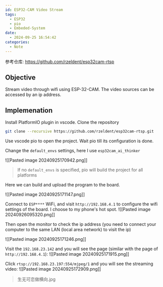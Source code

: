 ```yaml
---
id: ESP32-CAM Video Stream
tags:
  - ESP32
  - pio
  - Embeded-System
date:
  - 2024-09-25 16:54:42
categories:
  - Note
---
```

参考仓库: https://github.com/rzeldent/esp32cam-rtsp
## Objective
Stream video through wifi using ESP-32-CAM.
The video sources can be accessed by an ip address.

## Implemenation

Install PlatformIO plugin in vscode.
Clone the repository
```bash
git clone --recursive https://github.com/rzeldent/esp32cam-rtsp.git
```

Use vscode pio to open the project. Wait pio till its configuration is done.

Change the `default_envs` settings, here I use `esp32cam_ai_thinker`

![[Pasted image 20240925170942.png]]

> If no `default_envs` is specified, pio will build the project for all platforms

Here we can build and upload the program to the board.

![[Pasted image 20240925171147.png]]

Connect to `ESP****` WiFi, and visit `http://192.168.4.1` to configure the wifi settings of the board. I choose to my phone's hot spot.
![[Pasted image 20240926095320.png]]

Then open the monitor to check the ip address (you need to connect your computer to the same LAN (local area network) to visit the ip)

![[Pasted image 20240925171246.png]]

Visit the `192.168.23.142` and you will see the page (similar with the page of `http://192.168.4.1`):
![[Pasted image 20240925171915.png]]

Click `rtsp://192.168.23.197:554/mjpeg/1` and you will see the streaming video:
![[Pasted image 20240925172909.png]]

>生无可恋做横向.jpg
